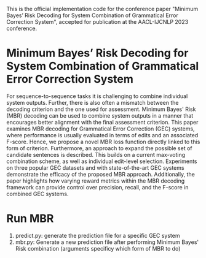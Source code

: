 This is the official implementation code for the conference paper "Minimum Bayes’ Risk Decoding for System Combination of Grammatical Error Correction System", accepted for publication at the AACL-IJCNLP 2023 conference.

# Minimum Bayes’ Risk Decoding for System Combination of Grammatical Error Correction System
For sequence-to-sequence tasks it is challenging to combine individual system outputs. Further, there is also often a mismatch between the decoding criterion and the one used for assessment. Minimum Bayes' Risk (MBR) decoding can be used to combine system outputs in a manner that encourages better alignment with the final assessment criterion. This paper examines MBR decoding for Grammatical Error Correction (GEC) systems, where performance is usually evaluated in terms of edits and an associated F-score. Hence, we propose a novel MBR loss function directly linked to this form of criterion. Furthermore, an approach to expand the possible set of candidate sentences is described. This builds on a current max-voting combination scheme, as well as individual edit-level selection. Experiments on three popular GEC datasets and with state-of-the-art GEC systems demonstrate the efficacy of the proposed MBR approach. Additionally, the paper highlights how varying reward metrics within the MBR decoding framework can provide control over precision, recall, and the F-score in combined GEC systems.

# Run MBR
1) predict.py: generate the prediction file for a specific GEC system
2) mbr.py: Generate a new prediction file after performing Minimum Bayes' Risk combination (arguments specificy which form of MBR to do)
   

